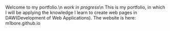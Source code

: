 Welcome to my portfolio.\n
*work in progress*\n
This is my portfolio, in which I will be applying the knowledge I learn to create web pages in DAW(Development of Web Applications).
The website is here: m1bore.github.io
